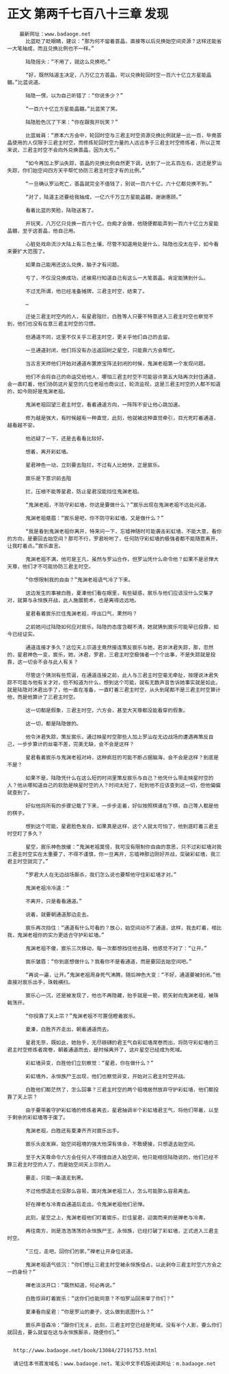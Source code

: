 # 正文 第两千七百八十三章 发现
        最新网址：www.badaoge.net
          比蓝眨了眨眼睛，建议：“那为何不留着荟晶，直接等以后兑换始空间资源？这样还能省一大笔抽成，而且兑换比例也不一样。”
      
          陆隐摇头：“不用了，就这么兑换吧。”
      
          “好，既然陆道主决定，八万亿立方荟晶，可以兑换轮回时空一百六十亿立方星能晶髓。”比蓝说道。
      
          陆隐一愣，以为自己听错了：“你说多少？”
      
          “一百六十亿立方星能晶髓。”比蓝笑了笑。
      
          陆隐脸色沉了下来：“你在跟我开玩笑？”
      
          比蓝耸肩：“原本六方会中，轮回时空与三君主时空资源兑换比例就是一比一百，毕竟荟晶使用的人仅限于三君主时空，而修炼轮回时空力量的人远远多于三君主时空修炼者，所以正常来说，三君主时空不会向外兑换荟晶，因为太亏。”
      
          “如今再加上罗汕失踪，荟晶的兑换比例自然更下调，达到了一比五百左右，这还是罗汕失踪，你们始空间四方天平帮忙协防三君主时空才有的比例。”
      
          “一旦确认罗汕死亡，荟晶就完全不值钱了，别说一百六十亿，六十亿都兑换不到。”
      
          “对了，陆道主还要给我抽成，一亿六千万立方星能晶髓，谢谢惠顾。”
      
          看着比蓝的笑脸，陆隐送客了。
      
          开玩笑，八万亿只兑换一百六十亿，白痴才会做，他随便都能弄到一百六十亿立方星能晶髓，至于这荟晶，他自己用。
      
          心脏处戏命流沙大陆上有三色土壤，尽管不知道用处是什么，陆隐也没太在乎，如今看来要扩大范围了。
      
          如果自己能用还这么兑换，脑子才有问题。
      
          亏了，不仅没兑换成功，还被易行知道自己有这么一大笔荟晶，肯定能猜到什么。
      
          不过无所谓，他已经准备摊牌，三君主时空，结束了。
      
          …
      
          迁徙三君主时空内的人，有星君阻拦，白胜等人只要不特意进入三君主时空也察觉不到，他们也没有在意三君主时空的习惯。
      
          但通道不同，这里不仅关乎三君主时空，更关乎他们自己的去留。
      
          一旦通道封闭，他们将没有办法返回树之星空，只能靠六方会帮忙。
      
          当古言天师他们开始对通道布置原宝阵法封闭的时候，鬼渊老祖第一个发现问题。
      
          他们不会将自己的命运交给他人，哪怕三君主时空不可能容许第五大陆再次封住通道，会一直盯着，他们协防这片星空的几位老祖也商议过，轮流监视，这是三君主时空的人都不知道的，如今刚好是鬼渊老祖。
      
          鬼渊老祖回望三君主时空，看着通道方向，一阵阵不安让他心跳加速。
      
          修为越是强大，有时候越有一种直觉，此刻，他就被这种直觉牵引，目光死盯着通道，越看越不安。
      
          他迟疑了一下，还是去看看比较好。
      
          想着，离开彩虹墙。
      
          星君神色一动，立刻要去阻拦，不过有人比她快，正是宸乐。
      
          宸乐是下意识前去阻
      
          拦，压根不能等星君，防止星君没能挡住鬼渊老祖。
      
          “鬼渊老祖，不防守彩虹墙，你这是要做什么？”宸乐出现在鬼渊老祖不远处问道。
      
          鬼渊老祖蹙眉：“宸乐是吧，你不防守彩虹墙，又是做什么？”
      
          “我是看到鬼渊老祖你离开，特来问一下，忘墟神随时可能袭击彩虹墙，不能大意，看你的方向，是要回去始空间？那可不行，罗君吩咐了，任何防守彩虹墙的极强者都不能随意离开，让我盯着点。”宸乐直言。
      
          鬼渊老祖不满，他可是王凡，虽然与罗汕合作，但罗汕凭什么命令他？如果不是忌惮大天尊，他们才不可能协防三君主时空。
      
          “你想限制我的自由？”鬼渊老祖语气冷了下来。
      
          这边发生的事被白胜，夏溱他们看在眼里，有些疑惑，宸乐与他们应该没什么交集才对，就算与永恒族开战，此人施展箭术，也是离得远远地。
      
          星君看着宸乐拦住鬼渊老祖，呼出口气，果然吗？
      
          之前她问过陆隐如何应对宸乐，陆隐的态度含糊不清，她就猜到宸乐可能早已投靠，如今已经证实。
      
          通道连接才多久？这位天上宗道主竟然接连策反宸乐与她，若非沐君失踪，那，忽然的，星君神色一变，宸乐，她，沐君，罗君，三君主时空极强者一个个出事，不是失踪就是投靠，这一切会不会与此人有关？
      
          尽管这个猜测有些荒诞，在通道连接之前，此人与三君主时空毫无牵扯，按理说沐君失踪不可能与他有关才对，但不知道为什么，想到这个可能，就有无数声音告诉她事实就是如此，就是陆隐对沐君出手了，他一直在准备，一直盯着三君主时空，从头到尾都不是三君主时空算计他，而是他算计了三君主时空。
      
          这一切都是假象，三君主时空，六方会，甚至大天尊都没能看穿的假象。
      
          这一切，都是陆隐做的。
      
          他令沐君失踪，策反宸乐，通过映星时空那些人加上罗汕在无边战场的遭遇再策反自己，一步步算计的丝毫不差，完美无缺，会不会是这样？
      
          星君看着宸乐与鬼渊老祖对峙，这种疯狂的可能不断占据脑海，会不会是这样？到底是不是？
      
          如果不是，陆隐凭什么在这么短的时间里策反宸乐与自己？他凭什么带走映星时空的人？他从哪知道自己的软肋是映星时空的人？时间太短了，短到他不应该查到这一切，但他偏偏就查到了。
      
          好似他将所有的步骤记载了下来，一步步走着，好似按照棋谱在下棋，自己等人都是他的棋子。
      
          想到这个可能，星君脸色发白，如果真是这样，这个人就太可怕了，他到底盯着三君主时空盯了多久？
      
          星空，宸乐神色放缓：“鬼渊老祖莫怪，我可没有限制你自由的意思，只不过彩虹墙对我三君主时空实在太重要了，不得不谨慎，你一旦离开，忘墟神那边刚好开战，突破彩虹墙，我三君主时空就完了。”
      
          “罗君大人在无边战场厮杀，我们怎么说也要帮他守住彩虹墙才对。”
      
          鬼渊老祖冷冷道：“
      
          不离开，只是看看通道。”
      
          说着，就要朝通道那边走去。
      
          宸乐再次挡住：“通道有什么可看的？放心，始空间动不了通道，这样，我去盯着，相比我，鬼渊老祖你的实力更适合守护彩虹墙。”
      
          鬼渊老祖不傻，宸乐三次移动，每一次都想挡住他去路，他感觉不对了：“让开。”
      
          宸乐皱眉：“你到底想做什么？我看你不是看通道，而是要回去始空间吧。”
      
          “再说一遍，让开。”鬼渊老祖周身死气沸腾，随后神色大变：“不好，通道要被封闭。”他直接对宸乐出手，珠戟横扫。
      
          宸乐心一沉，还是被发现了，他也不再隐藏，抬手就是一箭，箭矢射向鬼渊老祖，被珠戟荡开。
      
          “你投靠了天上宗？”鬼渊老祖不可置信瞪着宸乐。
      
          夏溱，白胜齐齐走出，朝着通道而去。
      
          星君无奈，既如此，她抬手，无尽磅礴的君王气自彩虹墙席卷而出，将防守彩虹墙的三君主时空修炼者席卷，朝着通道而去，是时候离开了，这片星空已经成为死域。
      
          彩虹墙异变，白胜他们立刻察觉：“星君，你在做什么？”
      
          彩虹墙外，永恒族尸王出现，他们也察觉异变，开始对三君主时空开战。
      
          白胜他们都茫然了，怎么回事？三君主时空的两个祖境居然放弃守护彩虹墙，他们都投靠了天上宗？
      
          由于要带着守护彩虹墙的修炼者离去，星君抽调半个彩虹墙君王气，将他们带着，以至于剩余的彩虹墙等于废了。
      
          鬼渊老祖，白胜还有夏溱齐齐对宸乐出手。
      
          宸乐头皮发麻，始空间祖境的强大他深有体会，不敢硬接，只想退去始空间。
      
          至于大天尊命令六方会任何人不得擅自进入始空间，他只能相信陆隐说的，他们已经不算三君主时空的人了，而是始空间天上宗的人。
      
          要走，只能一条道走到黑。
      
          不过他想退走也没那么容易，面对鬼渊老祖三人，怎么可能那么容易离去。
      
          好在禅老与冷青自通道后走出，令鬼渊老祖他们忌惮。
      
          此刻，星空之上，鬼渊老祖他们盯着宸乐，拦住星君，迎面而来的是禅老与冷青。
      
          再往南方，则是浩浩荡荡的永恒族尸王，永恒族，已经打破了彩虹墙，正式进入三君主时空。
      
          “三位，走吧，回你们的家。”禅老让开身位说道。
      
          鬼渊老祖语气低沉：“你们想让三君主时空被永恒族侵占，以此剥夺三君主时空六方会之一的身份？”
      
          禅老淡淡开口：“既然知道，何必再说。”
      
          白胜惊异盯着宸乐：“这你们也能同意？不怕罗汕回来宰了你们？”
      
          夏溱看向星君：“你是罗汕的妻子，这么做到底图什么？”
      
          宸乐声音森冷：“跟你们无关，此刻，三君主时空已经是死域，没有半个人影，要么你们就回去，要么就留在这与永恒族厮杀，随便你们。”
      
      
      http://www.badaoge.net/book/13084/27191753.html
      
      请记住本书首发域名：www.badaoge.net。笔尖中文手机版阅读网址：m.badaoge.net